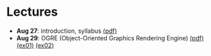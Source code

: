 # Lectures

- **Aug 27**: introduction, syllabus [(pdf)](01-overview.pdf)
- **Aug 29**: OGRE (Object-Oriented Graphics Rendering Engine) [(pdf)](02-OGRE.pdf) [(ex01)](CS425App-01-Tutorial%201.zip) [(ex02)](CS425App-02-Simple%20Scene.zip)

